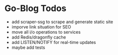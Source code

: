 # Go-Blog Todos

- add scraper-ssg to scrape and generate static site
- imporve link situation for SEO
- move all i/o operations to services
- add Redis/dragonfly cache
- add LISTEN/NOTIFY for real-time updates
- maybe add tests

